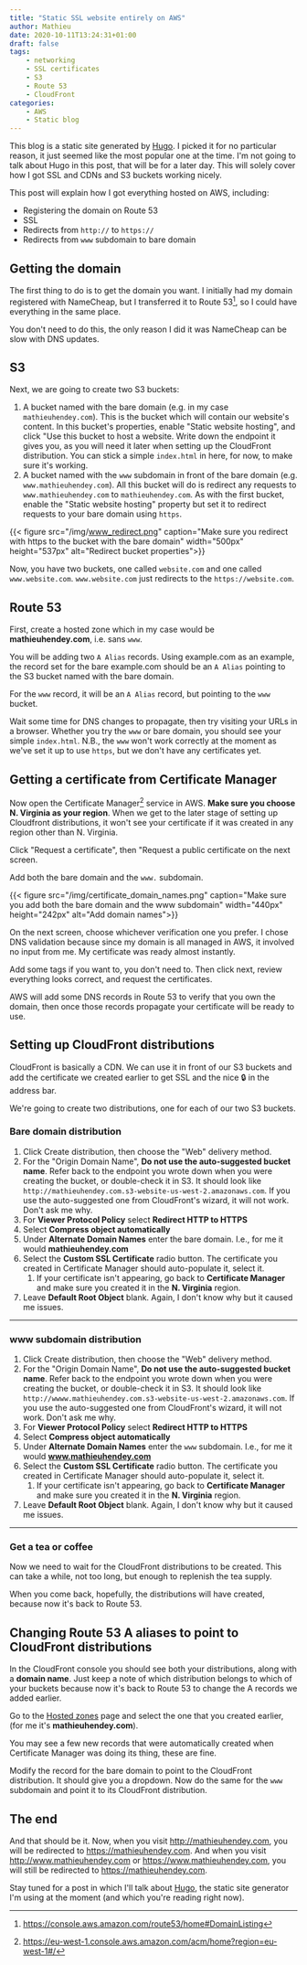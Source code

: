 ```yaml
---
title: "Static SSL website entirely on AWS"
author: Mathieu
date: 2020-10-11T13:24:31+01:00
draft: false
tags:
    - networking
    - SSL certificates
    - S3
    - Route 53
    - CloudFront
categories:
    - AWS
    - Static blog
---
```


This blog is a static site generated by [Hugo](https://gohugo.io/). I picked it
for no particular reason, it just seemed like the most popular one at the time.
I'm not going to talk about Hugo in this post, that will be for a later day.
This will solely cover how I got SSL and CDNs and S3 buckets working nicely.

This post will explain how I got everything hosted on AWS, including:

* Registering the domain on Route 53
* SSL
* Redirects from `http://` to  `https://`
* Redirects from `www` subdomain to bare domain

## Getting the domain

The first thing to do is to get the domain you want. I initially had my domain
registered with NameCheap, but I transferred it to Route 53[^1], so I could have
everything in the same place.

You don't need to do this, the only reason I did it was NameCheap can be slow
with DNS updates.

## S3

Next, we are going to create two S3 buckets:

1. A bucket named with the bare domain (e.g. in my case `mathieuhendey.com`).
    This is the bucket which will contain our website's content. In this
    bucket's properties, enable "Static website hosting", and click "Use this
    bucket to host a website. Write down the endpoint it gives you, as you will
    need it later when setting up the CloudFront distribution. You can stick a
    simple `index.html` in here, for now, to make sure it's working.
2. A bucket named with the `www` subdomain in front of the bare domain (e.g.
    `www.mathieuhendey.com`). All this bucket will do is redirect any requests
    to `www.mathieuhendey.com` to `mathieuhendey.com`. As with the first bucket,
    enable the "Static website hosting" property but set it to redirect requests
    to your bare domain using `https`.

{{< figure src="/img/www_redirect.png" caption="Make sure you redirect with https to the bucket with the bare domain" width="500px" height="537px" alt="Redirect bucket properties">}}

Now, you have two buckets, one called `website.com` and one called
`www.website.com`. `www.website.com` just redirects to the
`https://website.com`.

## Route 53

First, create a hosted zone which in my case would be **mathieuhendey.com**,
i.e. sans `www`.

You will be adding two `A Alias` records. Using example.com as an example, the
record set for the bare example.com should be an `A Alias` pointing to the S3
bucket named with the bare domain.

For the `www` record, it will be an `A Alias` record, but pointing to the `www`
bucket.

Wait some time for DNS changes to propagate, then try visiting your URLs in a
browser. Whether you try the `www` or bare domain, you should see your simple
`index.html`. N.B., the `www` won't work correctly at the moment as we've set it
up to use `https`, but we don't have any certificates yet.

## Getting a certificate from Certificate Manager

Now open the Certificate Manager[^2] service in AWS. **Make sure you choose N.
Virginia as your region**. When we get to the later stage of setting up
Cloudfront distributions, it won't see your certificate if it was created in any
region other than N. Virginia.

Click "Request a certificate", then "Request a public certificate on the next
screen.

Add both the bare domain and the `www.` subdomain.

{{< figure src="/img/certificate_domain_names.png" caption="Make sure you add both the bare domain and the www subdomain" width="440px" height="242px" alt="Add domain names">}}

On the next screen, choose whichever verification one you prefer. I chose DNS
validation because since my domain is all managed in AWS, it involved no input
from me. My certificate was ready almost instantly.

Add some tags if you want to, you don't need to. Then click next, review
everything looks correct, and request the certificates.

AWS will add some DNS records in Route 53 to verify that you own the domain,
then once those records propagate your certificate will be ready to use.

## Setting up CloudFront distributions

CloudFront is basically a CDN. We can use it in front of our S3 buckets and add
the certificate we created earlier to get SSL and the nice :lock: in the address
bar.

We're going to create two distributions, one for each of our two S3 buckets.

### Bare domain distribution

1. Click Create distribution, then choose the "Web" delivery method.
2. For the "Origin Domain Name", **Do not use the auto-suggested bucket name**.
   Refer back to the endpoint you wrote down when you were creating the bucket,
   or double-check it in S3. It should look like
   `http://mathieuhendey.com.s3-website-us-west-2.amazonaws.com`. If you use the
   auto-suggested one from CloudFront's wizard, it will not work. Don't ask me
   why.
3. For **Viewer Protocol Policy** select **Redirect HTTP to HTTPS**
4. Select **Compress object automatically**
5. Under **Alternate Domain Names** enter the bare domain. I.e., for me it would
   **mathieuhendey.com**
6. Select the **Custom SSL Certificate** radio button. The certificate you
    created in Certificate Manager should auto-populate it, select it.
    1. If your certificate isn't appearing, go back to **Certificate Manager**
       and make sure you created it in the **N. Virginia** region.
7. Leave **Default Root Object** blank. Again, I don't know why but it caused me
   issues.

---

### www subdomain distribution

1. Click Create distribution, then choose the "Web" delivery method.
2. For the "Origin Domain Name", **Do not use the auto-suggested bucket name**.
   Refer back to the endpoint you wrote down when you were creating the bucket,
   or double-check it in S3. It should look like
   `http://wwww.mathieuhendey.com.s3-website-us-west-2.amazonaws.com`. If you
   use the auto-suggested one from CloudFront's wizard, it will not work. Don't
   ask me why.
3. For **Viewer Protocol Policy** select **Redirect HTTP to HTTPS**
4. Select **Compress object automatically**
5. Under **Alternate Domain Names** enter the `www` subdomain. I.e., for me it
   would **www.mathieuhendey.com**
6. Select the **Custom SSL Certificate** radio button. The certificate you
    created in Certificate Manager should auto-populate it, select it.
    1. If your certificate isn't appearing, go back to **Certificate Manager**
       and make sure you created it in the **N. Virginia** region.
7. Leave **Default Root Object** blank. Again, I don't know why but it caused me
   issues.

---

### Get a tea or coffee

Now we need to wait for the CloudFront distributions to be created. This can
take a while, not too long, but enough to replenish the tea supply.

When you come back, hopefully, the distributions will have created, because now
it's back to Route 53.

## Changing Route 53 A aliases to point to CloudFront distributions

In the CloudFront console you should see both your distributions, along with a
**domain name**. Just keep a note of which distribution belongs to which of your
buckets because now it's back to Route 53 to change the A records we added
earlier.

Go to the [Hosted zones](https://console.aws.amazon.com/route53/v2/hostedzones#)
page and select the one that you created earlier, (for me it's
**mathieuhendey.com**).

You may see a few new records that were automatically created when Certificate
Manager was doing its thing, these are fine.

Modify the record for the bare domain to point to the CloudFront distribution.
It should give you a dropdown. Now do the same for the `www` subdomain and point
it to its CloudFront distribution.

## The end

And that should be it. Now, when you visit <http://mathieuhendey.com>, you will
be redirected to <https://mathieuhendey.com>. And when you visit
<http://www.mathieuhendey.com> or <https://www.mathieuhendey.com>, you will
still be redirected to <https://mathieuhendey.com>.

Stay tuned for a post in which I'll talk about [Hugo](https://gohugo.io/), the
static site generator I'm using at the moment (and which you're reading right
now).

[^1]: https://console.aws.amazon.com/route53/home#DomainListing
[^2]: https://eu-west-1.console.aws.amazon.com/acm/home?region=eu-west-1#/
